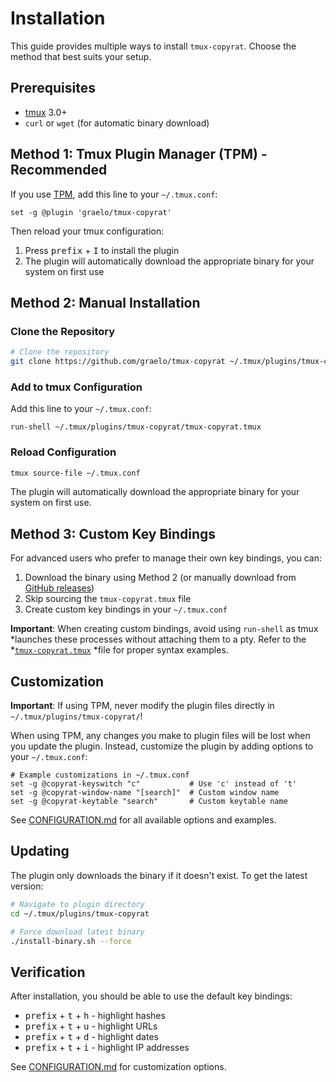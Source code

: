 # Installation

This guide provides multiple ways to install `tmux-copyrat`. Choose the method that best suits your setup.

## Prerequisites

- [tmux](https://tmux.github.io) 3.0+
- `curl` or `wget` (for automatic binary download)

## Method 1: Tmux Plugin Manager (TPM) - Recommended

If you use [TPM](https://github.com/tmux-plugins/tpm), add this line to your `~/.tmux.conf`:

```tmux
set -g @plugin 'graelo/tmux-copyrat'
```

Then reload your tmux configuration:

1. Press <kbd>prefix</kbd> + <kbd>I</kbd> to install the plugin
2. The plugin will automatically download the appropriate binary for your system on first use

## Method 2: Manual Installation

### Clone the Repository

```bash
# Clone the repository
git clone https://github.com/graelo/tmux-copyrat ~/.tmux/plugins/tmux-copyrat
```

### Add to tmux Configuration

Add this line to your `~/.tmux.conf`:

```tmux
run-shell ~/.tmux/plugins/tmux-copyrat/tmux-copyrat.tmux
```

### Reload Configuration

```bash
tmux source-file ~/.tmux.conf
```

The plugin will automatically download the appropriate binary for your system on first use.

## Method 3: Custom Key Bindings

For advanced users who prefer to manage their own key bindings, you can:

1. Download the binary using Method 2 (or manually download from [GitHub
   releases](https://github.com/graelo/tmux-copyrat/releases))
2. Skip sourcing the `tmux-copyrat.tmux` file
3. Create custom key bindings in your `~/.tmux.conf`

**Important**: When creating custom bindings, avoid using `run-shell` as tmux
*launches these processes without attaching them to a pty. Refer to the
*[`tmux-copyrat.tmux`](https://raw.githubusercontent.com/graelo/tmux-copyrat/main/tmux-copyrat.tmux)
*file for proper syntax examples.

## Customization

**Important**: If using TPM, never modify the plugin files directly in
`~/.tmux/plugins/tmux-copyrat/`!

When using TPM, any changes you make to plugin files will be lost when you
update the plugin. Instead, customize the plugin by adding options to your
`~/.tmux.conf`:

```tmux
# Example customizations in ~/.tmux.conf
set -g @copyrat-keyswitch "c"           # Use 'c' instead of 't'
set -g @copyrat-window-name "[search]"  # Custom window name
set -g @copyrat-keytable "search"       # Custom keytable name
```

See [CONFIGURATION.md](CONFIGURATION.md) for all available options and examples.

## Updating

The plugin only downloads the binary if it doesn't exist. To get the latest version:

```bash
# Navigate to plugin directory
cd ~/.tmux/plugins/tmux-copyrat

# Force download latest binary
./install-binary.sh --force
```

## Verification

After installation, you should be able to use the default key bindings:

- <kbd>prefix</kbd> + <kbd>t</kbd> + <kbd>h</kbd> - highlight hashes
- <kbd>prefix</kbd> + <kbd>t</kbd> + <kbd>u</kbd> - highlight URLs
- <kbd>prefix</kbd> + <kbd>t</kbd> + <kbd>d</kbd> - highlight dates
- <kbd>prefix</kbd> + <kbd>t</kbd> + <kbd>i</kbd> - highlight IP addresses

See [CONFIGURATION.md](CONFIGURATION.md) for customization options.
